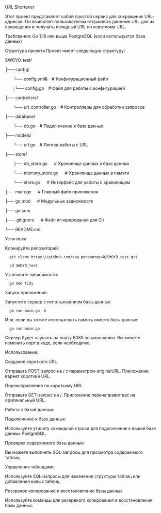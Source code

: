 URL Shortener 

Этот проект представляет собой простой сервис для сокращения URL-адресов. Он позволяет пользователям отправлять длинные URL для их сокращения и получать исходный URL по короткому URL.

Требования:
Go 1.18 или выше
PostgreSQL (если используется база данных)


Структура проекта
Проект имеет следующую структуру:

SWOYO_test/

├── config/

   &emsp;&emsp;└── config.yml&&emsp;# Конфигурационный файл

   &emsp;&emsp;;└── config.go&emsp;# Файл для работы с конфигурацией

├── controllers/

   &emsp;&emsp;└── url_controller.go&emsp;# Контроллеры для обработки запросов

├── database/

   &emsp;&emsp;└── db.go&emsp;# Подключение к базе данных

├── models/

   &emsp;&emsp;└── url.go&emsp;# Логика работы с URL

├── store/

   &emsp;&emsp;├── db_store.go    &emsp;  # Хранилище данных в базе данных

   &emsp;&emsp;└── memory_store.go &emsp; # Хранилище данных в памяти

   &emsp;&emsp;└── store.go       &emsp;  # Интерфейс для работы с хранилищем

├── main.go      &emsp;        # Главный файл приложения

├── go.mod       &emsp;        # Модульные зависимости

├── go.sum  

├── .gitignore     &emsp;      # Файл игнорирования для Git

└── README.md            


Установка:

Клонируйте репозиторий:

      git clone https://github.com/ваш_репозиторий/SWOYO_test.git

      cd SWOYO_test

Установите зависимости:

      go mod tidy


Запуск приложения:

Запустите сервер с использованием базы данных:

      go run main.go -d

Или, если вы хотите использовать память вместо базы данных:

      go run main.go

Сервер будет слушать на порту 8080 по умолчанию. Вы можете изменить порт в коде, если необходимо.


Использование:

Создание короткого URL

Отправьте POST-запрос на / с параметром originalURL. Приложение вернет короткий URL.

Перенаправление по короткому URL

Отправьте GET-запрос на /<shortURL>. Приложение перенаправит вас на оригинальный URL.


Работа с базой данных:

Подключение к базе данных:


Используйте утилиту командной строки для подключения к вашей базе данных PostgreSQL.

Проверка содержимого базы данных:


Вы можете выполнять SQL-запросы для просмотра содержимого таблиц.

Управление таблицами:


Используйте SQL-запросы для изменения структуры таблиц или добавления новых таблиц.

Резервное копирование и восстановление базы данных

Используйте команды для резервного копирования и восстановления базы данных.

